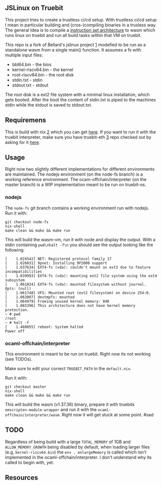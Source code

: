 ## JSLinux on Truebit

This project tries to create a trustless ci/cd setup.
With trustless ci/cd setup I mean in particular building and
(cros-)compiling binaries in a trusless way.
The general Idea is to compile a [instruction set architecture](https://en.wikipedia.org/wiki/Instruction_set_architecture) to wasm which runs
linux on truebit and run all build tasks within that VM on truebit.

This repo is a fork of Bellard's jslinux project [1] modefied
to be run as a standalone wasm from a single main() function.
It assumes a fs with multiple input files:

- bbl64.bin - the bios
- kernel-riscv64.bin - the kernel
- root-riscv64.bin - the root disk
- stdin.txt - stdin
- stdout.txt - stdout

The root disk is a ext2 file system with a minimal linux installation,
which gets booted. After the boot the content of stdin.txt is piped to
the machines stdin while the stdout is saved to stdout.txt.

## Requiremens

This is build with nix [2] which you can get [here](https://nixos.org/download.html).
If you want to run it with the truebit interpreter, make sure
you have truebit-eth [3] repo checked out by asking for it [here](https://gitter.im/TruebitProtocol/community).

## Usage

Right now two slightly different implementations for different
environments are maintained. The nodejs environment (on the node-fs branch)
is a working reference environment. The ocam-offchain/interpreter
(on the master branch) is a WIP implementation meant to be run on truebit-os.

### nodejs

The `node-fs` git branch contains a working
environment run with nodejs. Run it with:

```
git checkout node-fs
nix-shell
make clean && make && make run
```
This will build the wasm-vm, run it with node and display the output.
With a stdin containing `pwd\nhalt -f\n` you should see the output
looking like the following:
```
[    1.024542] NET: Registered protocol family 17
[    1.026031] 9pnet: Installing 9P2000 support
[    1.037634] EXT4-fs (vda): couldn't mount as ext3 due to feature incompatibilities
[    1.039993] EXT4-fs (vda): mounting ext2 file system using the ext4 subsystem
[    1.061024] EXT4-fs (vda): mounted filesystem without journal. Opts: (null)
[    1.061748] VFS: Mounted root (ext2 filesystem) on device 254:0.
[    1.063807] devtmpfs: mounted
[    1.064979] Freeing unused kernel memory: 84K
[    1.065396] This architecture does not have kernel memory protection.
~ # pwd
/root
~ # halt -f
[    1.460055] reboot: System halted
Power off
```

### ocaml-offchain/interpreter

This environment is meant to be run on truebit.
Right now its not working (see TODOs).

Make sure to edit your correct `TRUEBIT_PATH` in the `default.nix`.

Run it with:
```
git checkout master
nix-shell
make clean && make && make run
```

This will build the wasm (v1.37.36) binary, prepare it with truebits
`emscripten-module-wrapper` and run it with the `ocaml-offchain/interpreter/wasm`.
Right now it will get stuck at some point. #sad

## TODO

Regardless of being build with a large `TOTAL_MEMORY` of 1GB and
`ALLOW_MEMORY_GROWTH` being disabled by default, when loading
larger files (e.g. `kernel-riscv64.bin`) the `env . enlargeMemory`
is called which isn't implemented in the ocaml-offchain/interpreter.
I don't understand why its called to begin with, yet.



## Resources

[1]: https://bellard.org/jslinux/
[2]: https://nixos.org/
[3]: https://github.com/TruebitProtocol/truebit-eth
[4]: https://en.wikipedia.org/wiki/Instruction_set_architecture
